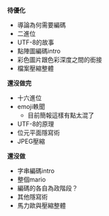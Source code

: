 **待優化**
- 導論為何需要編碼
- 二進位
- UTF-8的故事
- 點陣圖編碼intro
- 彩色圖片跟色彩深度之間的銜接
- 檔案壓縮整體


**還沒做完**
- 十六進位
- emoji軼聞
	- 目前簡報這樣有點太混了
- UTF-8的原理
- 位元平面隱寫術
- JPEG壓縮

**還沒做**
- 字串編碼intro
- 整個mario
- 編碼的各自為政階段？
- 其他隱寫術
- 馬力歐與壓縮整體